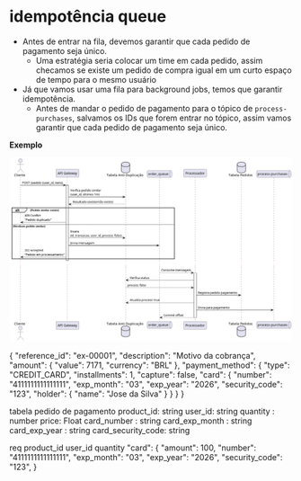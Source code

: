# idempotência queue

- Antes de entrar na fila, devemos garantir que cada pedido de pagamento seja único.
  - Uma estratégia seria colocar um time em cada pedido, assim checamos se existe um pedido de compra igual em um curto espaço de tempo para o mesmo usuário
- Já que vamos usar uma fila para background jobs, temos que garantir idempotência.
  - Antes de mandar o pedido de pagamento para o tópico de `process-purchases`, salvamos os IDs que forem entrar no tópico, assim vamos garantir que cada pedido de pagamento seja único.

**Exemplo**

![uml](./docs/process_purchases_flow.png)

{
"reference_id": "ex-00001",
"description": "Motivo da cobrança",
"amount": {
"value": 7171,
"currency": "BRL"
},
"payment_method": {
"type": "CREDIT_CARD",
"installments": 1,
"capture": false,
"card": {
"number": "4111111111111111",
"exp_month": "03",
"exp_year": "2026",
"security_code": "123",
"holder": {
"name": "Jose da Silva"
}
}
}
}

tabela pedido de pagamento
product_id: string
user_id: string
quantity : number
price: Float
card_number : string
card_exp_month : string
card_exp_year : string
card_security_code: string

req
product_id
user_id
quantity
"card": {
"amount": 100,
"number": "4111111111111111",
"exp_month": "03",
"exp_year": "2026",
"security_code": "123",
}
